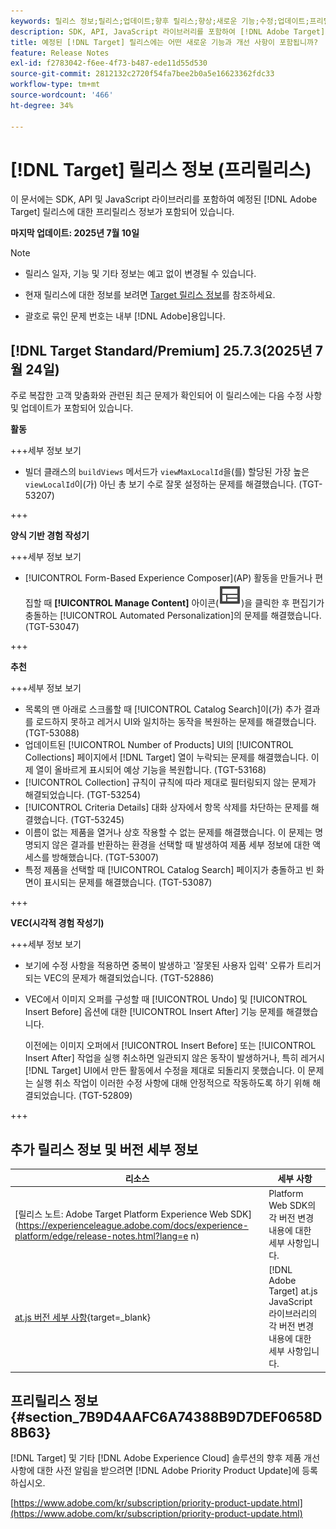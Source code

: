 ```yaml
---
keywords: 릴리스 정보;릴리스;업데이트;향후 릴리스;향상;새로운 기능;수정;업데이트;프리릴리스;조기 액세스
description: SDK, API, JavaScript 라이브러리를 포함하여 [!DNL Adobe Target]의 예정된 릴리스에 포함된 새로운 기능 및 개선, 수정 사항에 대해 알아봅니다.
title: 예정된 [!DNL Target] 릴리스에는 어떤 새로운 기능과 개선 사항이 포함됩니까?
feature: Release Notes
exl-id: f2783042-f6ee-4f73-b487-ede11d55d530
source-git-commit: 2812132c2720f54fa7bee2b0a5e16623362fdc33
workflow-type: tm+mt
source-wordcount: '466'
ht-degree: 34%

---
```


# [!DNL Target] 릴리스 정보 (프리릴리스)

이 문서에는 SDK, API 및 JavaScript 라이브러리를 포함하여 예정된 [!DNL Adobe Target] 릴리스에 대한 프리릴리스 정보가 포함되어 있습니다.

**마지막 업데이트: 2025년 7월 10일**

>[!NOTE]
>
>* 릴리스 일자, 기능 및 기타 정보는 예고 없이 변경될 수 있습니다.
>
>* 현재 릴리스에 대한 정보를 보려면 [Target 릴리스 정보](release-notes.md)를 참조하세요.
>
>* 괄호로 묶인 문제 번호는 내부 [!DNL Adobe]용입니다.

## [!DNL Target Standard/Premium] 25.7.3(2025년 7월 24일)

주로 복잡한 고객 맞춤화와 관련된 최근 문제가 확인되어 이 릴리스에는 다음 수정 사항 및 업데이트가 포함되어 있습니다.

**활동**

+++세부 정보 보기
* 빌더 클래스의 `buildViews` 메서드가 `viewMaxLocalId`을(를) 할당된 가장 높은 `viewLocalId`이(가) 아닌 총 보기 수로 잘못 설정하는 문제를 해결했습니다. (TGT-53207)

+++

**양식 기반 경험 작성기**

+++세부 정보 보기
* [!UICONTROL Form-Based Experience Composer]&#x200B;(AP) 활동을 만들거나 편집할 때 **[!UICONTROL Manage Content]** 아이콘(![콘텐츠 관리 아이콘](/help/main/assets/icons/Experience.svg))을 클릭한 후 편집기가 충돌하는 [!UICONTROL Automated Personalization]의 문제를 해결했습니다. (TGT-53047)

+++

**추천**

+++세부 정보 보기
* 목록의 맨 아래로 스크롤할 때 [!UICONTROL Catalog Search]이(가) 추가 결과를 로드하지 못하고 레거시 UI와 일치하는 동작을 복원하는 문제를 해결했습니다. (TGT-53088)
* 업데이트된 [!UICONTROL Number of Products] UI의 [!UICONTROL Collections] 페이지에서 [!DNL Target] 열이 누락되는 문제를 해결했습니다. 이제 열이 올바르게 표시되어 예상 기능을 복원합니다. (TGT-53168)
* [!UICONTROL Collection] 규칙이 규칙에 따라 제대로 필터링되지 않는 문제가 해결되었습니다. (TGT-53254)
* [!UICONTROL Criteria Details] 대화 상자에서 항목 삭제를 차단하는 문제를 해결했습니다. (TGT-53245)
* 이름이 없는 제품을 열거나 상호 작용할 수 없는 문제를 해결했습니다. 이 문제는 명명되지 않은 결과를 반환하는 환경을 선택할 때 발생하여 제품 세부 정보에 대한 액세스를 방해했습니다. (TGT-53007)
* 특정 제품을 선택할 때 [!UICONTROL Catalog Search] 페이지가 충돌하고 빈 화면이 표시되는 문제를 해결했습니다. (TGT-53087)

+++

**VEC(시각적 경험 작성기)**

+++세부 정보 보기

* 보기에 수정 사항을 적용하면 중복이 발생하고 &#39;잘못된 사용자 입력&#39; 오류가 트리거되는 VEC의 문제가 해결되었습니다. (TGT-52886)
* VEC에서 이미지 오퍼를 구성할 때 [!UICONTROL Undo] 및 [!UICONTROL Insert Before] 옵션에 대한 [!UICONTROL Insert After] 기능 문제를 해결했습니다.

  이전에는 이미지 오퍼에서 [!UICONTROL Insert Before] 또는 [!UICONTROL Insert After] 작업을 실행 취소하면 일관되지 않은 동작이 발생하거나, 특히 레거시 [!DNL Target] UI에서 만든 활동에서 수정을 제대로 되돌리지 못했습니다. 이 문제는 실행 취소 작업이 이러한 수정 사항에 대해 안정적으로 작동하도록 하기 위해 해결되었습니다. (TGT-52809)

+++

## 추가 릴리스 정보 및 버전 세부 정보

| 리소스 | 세부 사항 |
|--- |--- |
| [릴리스 노트: Adobe Target Platform Experience Web SDK]&#x200B;(https://experienceleague.adobe.com/docs/experience-platform/edge/release-notes.html?lang=e n) | Platform Web SDK의 각 버전 변경 내용에 대한 세부 사항입니다. |
| [at.js 버전 세부 사항](https://experienceleague.adobe.com/docs/target-dev/developer/client-side/at-js-implementation/target-atjs-versions.html){target=_blank} | [!DNL Adobe Target] at.js JavaScript 라이브러리의 각 버전 변경 내용에 대한 세부 사항입니다. |

## 프리릴리스 정보 {#section_7B9D4AAFC6A74388B9D7DEF0658D8B63}

[!DNL Target] 및 기타 [!DNL Adobe Experience Cloud] 솔루션의 향후 제품 개선 사항에 대한 사전 알림을 받으려면 [!DNL Adobe Priority Product Update]에 등록하십시오.

[https://www.adobe.com/kr/subscription/priority-product-update.html](https://www.adobe.com/kr/subscription/priority-product-update.html)
